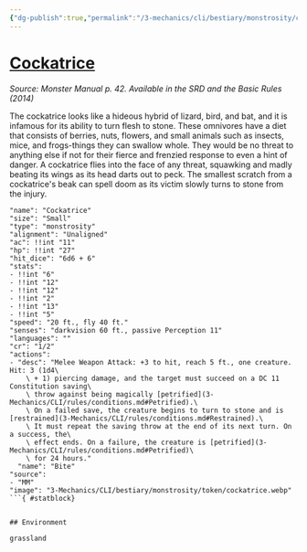 ```yaml
---
{"dg-publish":true,"permalink":"/3-mechanics/cli/bestiary/monstrosity/cockatrice/","tags":["ttrpg-cli/compendium/src/5e/mm","ttrpg-cli/monster/cr/1-2","ttrpg-cli/monster/environment/grassland","ttrpg-cli/monster/size/small","ttrpg-cli/monster/type/monstrosity"],"noteIcon":""}
---
```


# [Cockatrice](3-Mechanics\CLI\bestiary\monstrosity/cockatrice.md)
*Source: Monster Manual p. 42. Available in the <span title='Systems Reference Document (5.1)'>SRD</span> and the Basic Rules (2014)*  

The cockatrice looks like a hideous hybrid of lizard, bird, and bat, and it is infamous for its ability to turn flesh to stone. These omnivores have a diet that consists of berries, nuts, flowers, and small animals such as insects, mice, and frogs-things they can swallow whole. They would be no threat to anything else if not for their fierce and frenzied response to even a hint of danger. A cockatrice flies into the face of any threat, squawking and madly beating its wings as its head darts out to peck. The smallest scratch from a cockatrice's beak can spell doom as its victim slowly turns to stone from the injury.

```statblock
"name": "Cockatrice"
"size": "Small"
"type": "monstrosity"
"alignment": "Unaligned"
"ac": !!int "11"
"hp": !!int "27"
"hit_dice": "6d6 + 6"
"stats":
- !!int "6"
- !!int "12"
- !!int "12"
- !!int "2"
- !!int "13"
- !!int "5"
"speed": "20 ft., fly 40 ft."
"senses": "darkvision 60 ft., passive Perception 11"
"languages": ""
"cr": "1/2"
"actions":
- "desc": "Melee Weapon Attack: +3 to hit, reach 5 ft., one creature. Hit: 3 (1d4\
    \ + 1) piercing damage, and the target must succeed on a DC 11 Constitution saving\
    \ throw against being magically [petrified](3-Mechanics/CLI/rules/conditions.md#Petrified).\
    \ On a failed save, the creature begins to turn to stone and is [restrained](3-Mechanics/CLI/rules/conditions.md#Restrained).\
    \ It must repeat the saving throw at the end of its next turn. On a success, the\
    \ effect ends. On a failure, the creature is [petrified](3-Mechanics/CLI/rules/conditions.md#Petrified)\
    \ for 24 hours."
  "name": "Bite"
"source":
- "MM"
"image": "3-Mechanics/CLI/bestiary/monstrosity/token/cockatrice.webp"
```{ #statblock}


## Environment

grassland